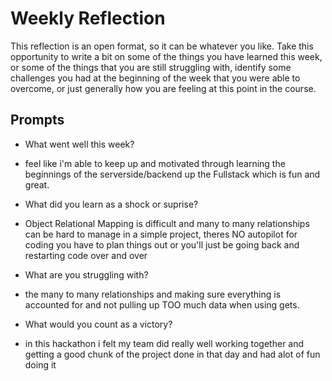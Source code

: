 # Weekly Reflection
This reflection is an open format, so it can be whatever you like. Take this opportunity to write a bit on some of the things you have learned this week, or some of the things that you are still struggling with, identify some challenges you had at the beginning of the week that you were able to overcome, or just generally how you are feeling at this point in the course.

## Prompts
- What went well this week?
- feel like i'm able to keep up and motivated through learning the beginnings of the serverside/backend up the Fullstack which is fun and great. 
- What did you learn as a shock or suprise?

- Object Relational Mapping is difficult and many to many relationships can be hard to manage in a simple project, theres NO autopilot for coding you have to plan things out or you'll just be going back and restarting code over and over
- What are you struggling with?

- the many to many relationships and making sure everything is accounted for and not pulling up TOO much data when using gets.
- What would you count as a victory?
 - in this hackathon i felt my team did really well working together and getting a good chunk of the project done in that day and had alot of fun doing it
 